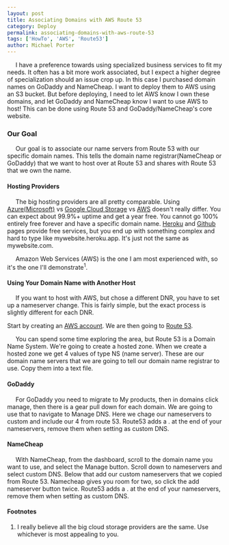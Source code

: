```yaml
---
layout: post
title: Associating Domains with AWS Route 53
category: Deploy
permalink: associating-domains-with-aws-route-53
tags: ['HowTo', 'AWS', 'Route53']
author: Michael Porter
---
```



&nbsp;&nbsp;&nbsp;&nbsp;&nbsp;I have a preference towards using specialized business services to fit my needs. It often has a bit more work associated, but I expect a higher degree of specialization should an issue crop up. In this case I purchased domain names on GoDaddy and NameCheap. I want to deploy them to AWS using an S3 bucket. But before deploying, I need to let AWS know I own these domains, and let GoDaddy and NameCheap know I want to use AWS to host! This can be done using Route 53 and GoDaddy/NameCheap's core website.

<!-- more -->

### Our Goal

&nbsp;&nbsp;&nbsp;&nbsp;&nbsp;Our goal is to associate our name servers from Route 53 with our specific domain names. This tells the domain name registrar(NameCheap or GoDaddy) that we want to host over at Route 53 and shares with Route 53 that we own the name.

#### Hosting Providers

&nbsp;&nbsp;&nbsp;&nbsp;&nbsp;The big hosting providers are all pretty comparable. Using [Azure(Microsoft)](https://azure.microsoft.com/en-us/services/app-service/web/) vs [Google Cloud Storage](https://cloud.google.com/products/) vs [AWS](https://aws.amazon.com/) doesn't really differ. You can expect about 99.9%+ uptime and get a year free. You cannot go 100% entirely free forever and have a specific domain name. [Heroku](https://www.heroku.com/) and [Github](https://pages.github.com/) pages provide free services, but you end up with something complex and hard to type like mywebsite.heroku.app. It's just not the same as mywebsite.com.

&nbsp;&nbsp;&nbsp;&nbsp;&nbsp;Amazon Web Services (AWS) is the one I am most experienced with, so it's the one I'll demonstrate<sup>1</sup>.

#### Using Your Domain Name with Another Host

&nbsp;&nbsp;&nbsp;&nbsp;&nbsp;If you want to host with AWS, but chose a different DNR, you have to set up a nameserver change. This is fairly simple, but the exact process is slightly different for each DNR.

Start by creating an [AWS account](https://aws.amazon.com). We are then going to [Route 53](https://console.aws.amazon.com/route53).

&nbsp;&nbsp;&nbsp;&nbsp;&nbsp;You can spend some time exploring the area, but Route 53 is a Domain Name System. We're going to create a hosted zone. When we create a hosted zone we get 4 values of type NS (name server). These are our domain name servers that we are going to tell our domain name registrar to use. Copy them into a text file.

#### GoDaddy

&nbsp;&nbsp;&nbsp;&nbsp;&nbsp;For GoDaddy you need to migrate to My products, then in domains click manage, then there is a gear pull down for each domain. We are going to use that to navigate to Manage DNS. Here we chage our nameservers to custom and include our 4 from route 53. Route53 adds a . at the end of your nameservers, remove them when setting as custom DNS.

#### NameCheap

&nbsp;&nbsp;&nbsp;&nbsp;&nbsp;With NameCheap, from the dashboard, scroll to the domain name you want to use, and select the Manage button. Scroll down to nameservers and select custom DNS. Below that add our custom nameservers that we copied from Route 53. Namecheap gives you room for two, so click the add nameserver button twice. Route53 adds a . at the end of your nameservers, remove them when setting as custom DNS.

#### Footnotes

1. I really believe all the big cloud storage providers are the same. Use whichever is most appealing to you.
